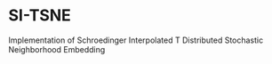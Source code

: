 # SI-TSNE
Implementation of Schroedinger Interpolated T Distributed Stochastic Neighborhood Embedding
